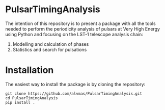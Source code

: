 # PulsarTimingAnalysis

The intention of this repository is to present a package with all the tools needed to perform the periodicity analysis of pulsars at Very High Energy using Python and focusing on the LST-1 telescope analysis chain:
  1. Modelling and calculation of phases 
  2. Statistics and search for pulsations


# Installation
The easiest way to install the package is by cloning the repository:

```
git clone https://github.com/alvmas/PulsarTimingAnalysis.git
cd PulsarTimingAnalysis
pip install .
```
